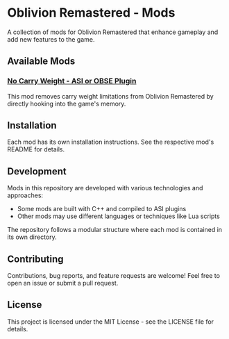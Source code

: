 # Oblivion Remastered - Mods

A collection of mods for Oblivion Remastered that enhance gameplay and add new features to the game.

## Available Mods

### [No Carry Weight - ASI or OBSE Plugin](NoCarryWeight/)

This mod removes carry weight limitations from Oblivion Remastered by directly hooking into the game's memory.

## Installation

Each mod has its own installation instructions. See the respective mod's README for details.

## Development

Mods in this repository are developed with various technologies and approaches:

- Some mods are built with C++ and compiled to ASI plugins
- Other mods may use different languages or techniques like Lua scripts

The repository follows a modular structure where each mod is contained in its own directory.

## Contributing

Contributions, bug reports, and feature requests are welcome! Feel free to open an issue or submit a pull request.

## License

This project is licensed under the MIT License - see the LICENSE file for details.

